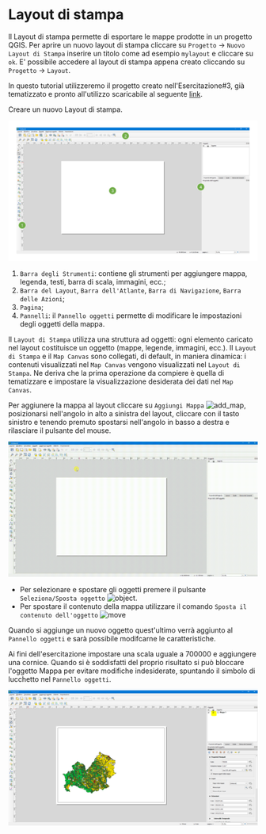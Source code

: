 # Layout di stampa
Il Layout di stampa permette di esportare le mappe prodotte in un progetto QGIS. Per aprire un nuovo layout di stampa cliccare su `Progetto` -> `Nuovo Layout di Stampa` inserire un titolo come ad esempio `mylayout` e cliccare su `ok`. E' possibile accedere al layout di stampa appena creato cliccando su `Progetto` -> `Layout`.

In questo tutorial utilizzeremo il progetto creato nell'Esercitazione#3, già tematizzato e pronto all'utilizzo scaricabile al seguente [link](https://github.com/Envixlab/dataset_paesaggioGIS/raw/main/dataset/tutorial_layout.zip).

Creare un nuovo Layout di stampa.

![layout](../../../images/layout.png)

1. `Barra degli Strumenti`: contiene gli strumenti per aggiungere mappa, legenda, testi, barra di scala, immagini, ecc.;
2. `Barra del Layout`, `Barra dell'Atlante`, `Barra di Navigazione`, `Barra delle Azioni`;
3. `Pagina`;
4. `Pannelli`: il `Pannello oggetti` permette di modificare le impostazioni degli oggetti della mappa.

Il `Layout di Stampa` utilizza una struttura ad oggetti: ogni elemento caricato nel layout costituisce un oggetto (mappe, legende, immagini, ecc.). Il `Layout di Stampa` e il `Map Canvas` sono collegati, di default, in maniera dinamica: i contenuti visualizzati nel `Map Canvas` vengono visualizzati nel `Layout di Stampa`. Ne deriva che la prima operazione da compiere è quella di tematizzare e impostare la visualizzazione desiderata dei dati nel `Map Canvas`.

Per aggiunere la mappa al layout cliccare su `Aggiungi Mappa` ![add_map](https://docs.qgis.org/3.10/it/_images/mActionAddMap.png), posizionarsi nell'angolo in alto a sinistra del layout, cliccare con il tasto sinistro e tenendo premuto spostarsi nell'angolo in basso a destra e rilasciare il pulsante del mouse.


![](https://github.com/Envixlab/paesaggioGIS/raw/master/images/ice_video_20210420-150130.gif)


* Per selezionare e spostare gli oggetti premere il pulsante `Seleziona/Sposta oggetto` ![object](https://docs.qgis.org/3.10/it/_images/mActionSelect.png).
* Per spostare il contenuto della mappa utilizzare il comando `Sposta il contenuto dell'oggetto` ![move](https://docs.qgis.org/3.10/it/_images/mActionMoveItemContent.png)

Quando si aggiunge un nuovo oggetto quest'ultimo verrà aggiunto al `Pannello oggetti` e sarà possibile modifcarne le caratteristiche.

Ai fini dell'esercitazione impostare una scala uguale a 700000 e aggiungere una cornice. Quando si è soddisfatti del proprio risultato si può bloccare l'oggetto Mappa per evitare modifiche indesiderate, spuntando il simbolo di lucchetto nel `Pannello oggetti`.

![layout_lock](../../../images/layout_lock.PNG)
